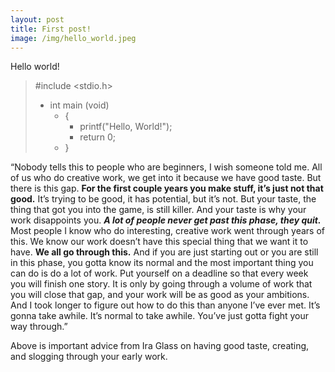 ```yaml
---
layout: post
title: First post!
image: /img/hello_world.jpeg
---
```

Hello world!

>#include <stdio.h>  
>* int main (void)  
>   * {  
>     * printf("Hello, World!");  
>     * return 0;  
>   * }


“Nobody tells this to people who are beginners, I wish someone told me. All of us who do creative work, we get into it because we have good taste. But there is this gap. **For the first couple years you make stuff, it’s just not that good.** It’s trying to be good, it has potential, but it’s not. But your taste, the thing that got you into the game, is still killer. And your taste is why your work disappoints you. _**A lot of people never get past this phase, they quit.**_ Most people I know who do interesting, creative work went through years of this. We know our work doesn’t have this special thing that we want it to have. **We all go through this.** And if you are just starting out or you are still in this phase, you gotta know its normal and the most important thing you can do is do a lot of work. Put yourself on a deadline so that every week you will finish one story. It is only by going through a volume of work that you will close that gap, and your work will be as good as your ambitions. And I took longer to figure out how to do this than anyone I’ve ever met. It’s gonna take awhile. It’s normal to take awhile. You’ve just gotta fight your way through.”

Above is important advice from Ira Glass on having good taste, creating, and slogging through your early work. 
